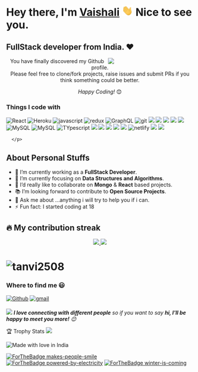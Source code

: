 <h1>Hey there, I'm <a  href="https://github.com/vaishali31verma">Vaishali</a> <img  src="https://raw.githubusercontent.com/ABSphreak/ABSphreak/master/gifs/Hi.gif" width="30px"> Nice to see you.</h1>

<h2>FullStack developer from India. ❤️ </h2>
<img align='right' src="https://media.giphy.com/media/M9gbBd9nbDrOTu1Mqx/giphy.gif" width="230">
<div align="center">
You have finally discovered my Github profile. <br>
Please feel free to clone/fork projects, raise issues and submit PRs if you think something could be better. <br>
  
<i>Happy Coding!</i> 😊
</div>

<h3>Things I code with</h3>
<p>
  <img alt="React" src="https://img.shields.io/badge/React-3776AB?style=for-the-badge&logo=react&logoColor=white" />
  

   
   
      
  <img alt="Heroku" src="https://img.shields.io/badge/Heroku-092E20?style=for-the-badge&logo=heroku&logoColor=white" />
   <img alt = "javascript" src="https://img.shields.io/badge/JavaScript-F7DF1E?style=for-the-badge&logo=javascript&logoColor=black"/>
  <img alt="redux" src="https://img.shields.io/badge/Redux-FF4500?style=for-the-badge&logo=redux&logoColor=white" />
  <img alt="GraphQL" src="https://img.shields.io/badge/GraphQL-FF4500?style=for-the-badge&logo=graphql&logoColor=white" />
  <img alt="git" src="https://img.shields.io/badge/Git-000000?style=for-the-badge&logo=git&logoColor=white" />
    <img src="https://img.shields.io/badge/HTML-FF4500?style=for-the-badge&logo=html5&logoColor=white"/>
      <img src="https://img.shields.io/badge/Postman-FF6C37?style=for-the-badge&logo=postman&logoColor=white"/>
           <img src="https://img.shields.io/badge/postgres-0B96B2?style=for-the-badge&logo=postgresql&logoColor=white"/>
              <img src="https://img.shields.io/badge/Django-092E20?style=for-the-badge&logo=django&logoColor=white"/>
  <img src="https://img.shields.io/badge/Python-3776AB?style=for-the-badge&logo=python&logoColor=white"/>
     <img alt="MySQL" src="https://img.shields.io/badge/MySQL-0B96B2?style=for-the-badge&logo=postgresql&logoColor=white" />
      <img alt="MySQL" src="https://img.shields.io/badge/Node.js-339933?style=for-the-badge&logo=nodedotjs&logoColor=white" />
        <img alt="TYpescript" src="https://img.shields.io/badge/TypeScript-007ACC?style=for-the-badge&logo=typescript&logoColor=white" />
      
       
  <img src="https://img.shields.io/badge/github-%23121011.svg?style=for-the-badge&logo=github&logoColor=white"/>
  <img src="https://img.shields.io/badge/CSS-0081CB?&style=for-the-badge&logo=css3&logoColor=white"/>
         <img src="https://img.shields.io/badge/MongoDB-%234ea94b.svg?style=for-the-badge&logo=mongodb&logoColor=white"/>
           <img src="https://img.shields.io/badge/Socket.io-010101?&style=for-the-badge&logo=Socket.io&logoColor=white"/>
           <img src="https://img.shields.io/badge/Vercel-000000?style=for-the-badge&logo=vercel&logoColor=white"/>
          <img src="https://img.shields.io/badge/Netlify-00C7B7?style=for-the-badge&logo=netlify&logoColor=white" alt="netlify" />
          <img src="https://img.shields.io/badge/Express.js-000000?style=for-the-badge&logo=express&logoColor=white" />
         <img src="https://img.shields.io/badge/npm-CB3837?style=for-the-badge&logo=npm&logoColor=white" />
          
      </p>
      
## About Personal Stuffs
- 🔭 I’m currently working as a **FullStack Developer**. 
- 🌱 I’m currently focusing on **Data Structures and Algorithms**.
- 👯 I’d really like to collaborate on **Mongo** & **React** based projects.
- 📚 I’m looking forward to contribute to **Open Source Projects**.
- 💬 Ask me about ...anything i will try to help you if i can.
- ⚡ Fun fact: I started coding at 18

## 🔥 My contribution streak

<p align="center">
  <a href="https://github.com/vaishali31verma/github-readme-streak-stats">
    <img src="https://github-readme-streak-stats.herokuapp.com/?user=vaishali31verma&theme=highcontrast&hide_border=true&background=0D1117&stroke=0000"/>
        <img src="https://github-readme-stats.vercel.app/api?username=vaishali31verma&theme=highcontrast&show_icons=true"/>
  </a>
</p>
<!-- <a href="#"> <img src="https://github-readme-stats.vercel.app/api/top-langs/?username=vaishali31verma&layout=compact)"/>
  </a> -->

<!-- ## 🔥 My Profile Views -->
<h1 align="left"> <img src="https://komarev.com/ghpvc/?username=vaishali31verma&label=Profile%20views&color=0e75b6&style=flat" alt="tanvi2508" /> </h1>

<h3>Where to find me 😃 </h3>
<p><a href="https://github.com/vaishali31verma" target="_blank"><img alt="Github" src="https://img.shields.io/badge/GitHub-%2312100E.svg?&style=for-the-badge&logo=Github&logoColor=white" /></a> 
<!-- <a href="https://twitter.com/Samir_Saitwal" target="_blank"> -->

<!-- <img alt="Twitter" src="https://img.shields.io/badge/twitter-%231DA1F2.svg?&style=for-the-badge&logo=twitter&logoColor=white" /></a>  -->
  <a href="gadaiyavaishali31@gmail.com?hl=en" target="_blank">
<img src=https://img.shields.io/badge/gmail-%23000000.svg?&style=for-the-badge&logo=gmail&logoColor=red alt=gmail style="margin-bottom: 5px;" />
</a> 
</p>

<img src="https://media.giphy.com/media/LnQjpWaON8nhr21vNW/giphy.gif" width="60"> <em><b>I love connecting with different people</b> so if you want to say <b>hi, I'll be happy to meet you more!</b> 😊</em>

🏆 Trophy Stats
<img  src="https://github-profile-trophy.vercel.app/?username=vaishali31verma"/>

![Made with love in India](https://madewithlove.now.sh/in?heart=true&template=for-the-badge)
<!-- ![VisitorCount](https://profile-counter.glitch.me/VedantKhairnar/count.svg) -->


[![ForTheBadge makes-people-smile](http://ForTheBadge.com/images/badges/makes-people-smile.svg)](http://ForTheBadge.com)
[![ForTheBadge powered-by-electricity](http://ForTheBadge.com/images/badges/powered-by-electricity.svg)](http://ForTheBadge.com)
[![ForTheBadge winter-is-coming](http://ForTheBadge.com/images/badges/winter-is-coming.svg)](http://ForTheBadge.com)
